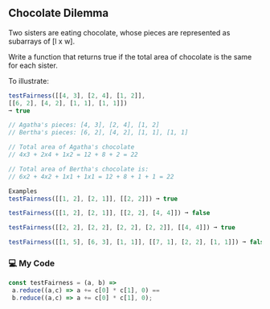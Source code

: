 ## Chocolate Dilemma

Two sisters are eating chocolate, whose pieces are represented as subarrays of [l x w].

Write a function that returns true if the total area of chocolate is the same for each sister.

To illustrate:
```js
testFairness([[4, 3], [2, 4], [1, 2]],
[[6, 2], [4, 2], [1, 1], [1, 1]])
➞ true

// Agatha's pieces: [4, 3], [2, 4], [1, 2]
// Bertha's pieces: [6, 2], [4, 2], [1, 1], [1, 1]

// Total area of Agatha's chocolate
// 4x3 + 2x4 + 1x2 = 12 + 8 + 2 = 22

// Total area of Bertha's chocolate is:
// 6x2 + 4x2 + 1x1 + 1x1 = 12 + 8 + 1 + 1 = 22

Examples
testFairness([[1, 2], [2, 1]], [[2, 2]]) ➞ true

testFairness([[1, 2], [2, 1]], [[2, 2], [4, 4]]) ➞ false

testFairness([[2, 2], [2, 2], [2, 2], [2, 2]], [[4, 4]]) ➞ true

testFairness([[1, 5], [6, 3], [1, 1]], [[7, 1], [2, 2], [1, 1]]) ➞ false
```
### :computer: My Code
```js
const testFairness = (a, b) => 
 a.reduce((a,c) => a += c[0] * c[1], 0) ==
 b.reduce((a,c) => a += c[0] * c[1], 0);
```
